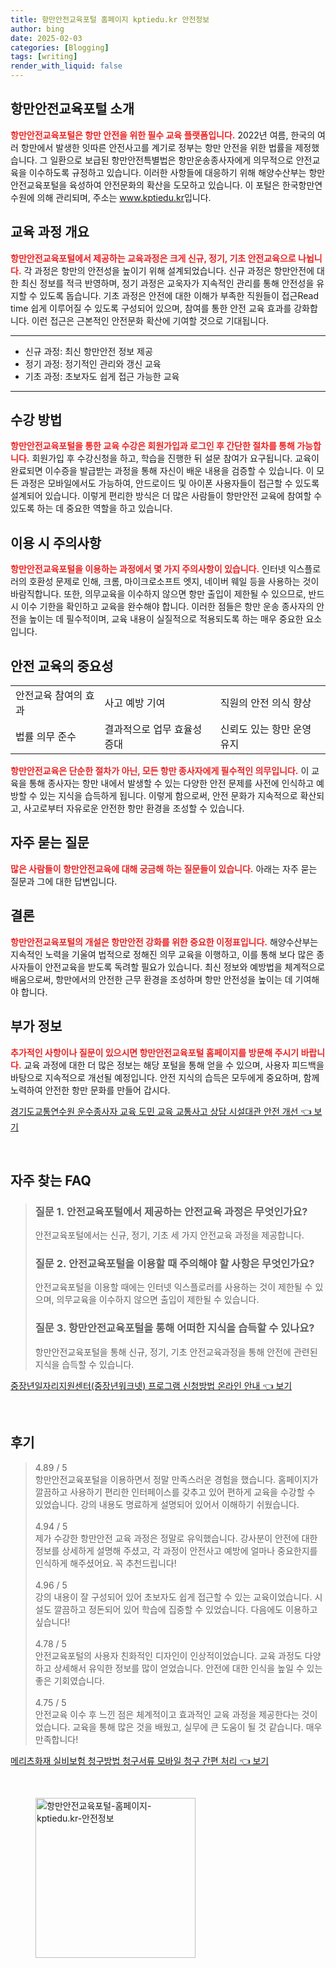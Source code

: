 ```yaml
---
title: 항만안전교육포털 홈페이지 kptiedu.kr 안전정보
author: bing
date: 2025-02-03
categories: [Blogging]
tags: [writing]
render_with_liquid: false
---
```



<h2 id='항만안전교육포털 소개'>항만안전교육포털 소개</h2>

<p><b><span style="color: #ee2323;">항만안전교육포털은 항만 안전을 위한 필수 교육 플랫폼입니다.</span></b> 2022년 여름, 한국의 여러 항만에서 발생한 잇따른 안전사고를 계기로 정부는 항만 안전을 위한 법률을 제정했습니다. 그 일환으로 보급된 항만안전특별법은 항만운송종사자에게 의무적으로 안전교육을 이수하도록 규정하고 있습니다. 이러한 사항들에 대응하기 위해 해양수산부는 항만안전교육포털을 육성하여 안전문화의 확산을 도모하고 있습니다. 이 포털은 한국항만연수원에 의해 관리되며, 주소는 <a href="https://www.kptiedu.kr">www.kptiedu.kr</a>입니다.</p>

<h2 id='교육 과정 개요'>교육 과정 개요</h2>

<p><b><span style="color: #ee2323;">항만안전교육포털에서 제공하는 교육과정은 크게 신규, 정기, 기초 안전교육으로 나뉩니다.</span></b> 각 과정은 항만의 안전성을 높이기 위해 설계되었습니다. 신규 과정은 항만안전에 대한 최신 정보를 적극 반영하며, 정기 과정은 교욱자가 지속적인 관리를 통해 안전성을 유지할 수 있도록 돕습니다. 기초 과정은 안전에 대한 이해가 부족한 직원들이 접근Read time 쉽게 이루어질 수 있도록 구성되어 있으며, 참여를 통한 안전 교육 효과를 강화합니다. 이런 접근은 근본적인 안전문화 확산에 기여할 것으로 기대됩니다.</p>

<hr />

<ul>
    <li>신규 과정: 최신 항만안전 정보 제공</li>
    <li>정기 과정: 정기적인 관리와 갱신 교육</li>
    <li>기초 과정: 초보자도 쉽게 접근 가능한 교육</li>
</ul>

<hr />

<h2 id='수강 방법'>수강 방법</h2>

<p><b><span style="color: #ee2323;">항만안전교육포털을 통한 교육 수강은 회원가입과 로그인 후 간단한 절차를 통해 가능합니다.</span></b> 회원가입 후 수강신청을 하고, 학습을 진행한 뒤 설문 참여가 요구됩니다. 교육이 완료되면 이수증을 발급받는 과정을 통해 자신이 배운 내용을 검증할 수 있습니다. 이 모든 과정은 모바일에서도 가능하여, 안드로이드 및 아이폰 사용자들이 접근할 수 있도록 설계되어 있습니다. 이렇게 편리한 방식은 더 많은 사람들이 항만안전 교육에 참여할 수 있도록 하는 데 중요한 역할을 하고 있습니다.</p>

<h2 id='이용 시 주의사항'>이용 시 주의사항</h2>

<p><b><span style="color: #ee2323;">항만안전교육포털을 이용하는 과정에서 몇 가지 주의사항이 있습니다.</span></b> 인터넷 익스플로러의 호환성 문제로 인해, 크롬, 마이크로소프트 엣지, 네이버 웨일 등을 사용하는 것이 바람직합니다. 또한, 의무교육을 이수하지 않으면 항만 출입이 제한될 수 있으므로, 반드시 이수 기한을 확인하고 교육을 완수해야 합니다. 이러한 점들은 항만 운송 종사자의 안전을 높이는 데 필수적이며, 교육 내용이 실질적으로 적용되도록 하는 매우 중요한 요소입니다.</p>

<h2 id='안전 교육의 중요성'>안전 교육의 중요성</h2>

<table>
    <tr>
        <td>안전교육 참여의 효과</td>
        <td>사고 예방 기여</td>
        <td>직원의 안전 의식 향상</td>
    </tr>
    <tr>
        <td>법률 의무 준수</td>
        <td>결과적으로 업무 효율성 증대</td>
        <td>신뢰도 있는 항만 운영 유지</td>
    </tr>
</table>

<p><b><span style="color: #ee2323;">항만안전교육은 단순한 절차가 아닌, 모든 항만 종사자에게 필수적인 의무입니다.</span></b> 이 교육을 통해 종사자는 항만 내에서 발생할 수 있는 다양한 안전 문제를 사전에 인식하고 예방할 수 있는 지식을 습득하게 됩니다. 이렇게 함으로써, 안전 문화가 지속적으로 확산되고, 사고로부터 자유로운 안전한 항만 환경을 조성할 수 있습니다.</p>

<h2 id='자주 묻는 질문'>자주 묻는 질문</h2>

<p><b><span style="color: #ee2323;">많은 사람들이 항만안전교육에 대해 궁금해 하는 질문들이 있습니다.</span></b> 아래는 자주 묻는 질문과 그에 대한 답변입니다.</p>

<h2 id='결론'>결론</h2>

<p><b><span style="color: #ee2323;">항만안전교육포털의 개설은 항만안전 강화를 위한 중요한 이정표입니다.</span></b> 해양수산부는 지속적인 노력을 기울여 법적으로 정해진 의무 교육을 이행하고, 이를 통해 보다 많은 종사자들이 안전교육을 받도록 독려할 필요가 있습니다. 최신 정보와 예방법을 체계적으로 배움으로써, 항만에서의 안전한 근무 환경을 조성하며 항만 안전성을 높이는 데 기여해야 합니다.</p>

<h2 id='부가 정보'>부가 정보</h2>

<p><b><span style="color: #ee2323;">추가적인 사항이나 질문이 있으시면 항만안전교육포털 홈페이지를 방문해 주시기 바랍니다.</span></b> 교육 과정에 대한 더 많은 정보는 해당 포털을 통해 얻을 수 있으며, 사용자 피드백을 바탕으로 지속적으로 개선될 예정입니다. 안전 지식의 습득은 모두에게 중요하며, 함께 노력하여 안전한 항만 문화를 만들어 갑시다.</p>


<p><a class="click-button" title="경기도교통연수원 운수종사자 교육 도민 교육 교통사고 상담 시설대관 안전 개선" href="https://greenforu.github.io/posts/%EA%B2%BD%EA%B8%B0%EB%8F%84%EA%B5%90%ED%86%B5%EC%97%B0%EC%88%98%EC%9B%90-%EC%9A%B4%EC%88%98%EC%A2%85%EC%82%AC%EC%9E%90-%EA%B5%90%EC%9C%A1-%EB%8F%84%EB%AF%BC-%EA%B5%90%EC%9C%A1-%EA%B5%90%ED%86%B5%EC%82%AC%EA%B3%A0-%EC%83%81%EB%8B%B4-%EC%8B%9C%EC%84%A4%EB%8C%80%EA%B4%80-%EC%95%88%EC%A0%84-%EA%B0%9C%EC%84%A0/" rel="dofollow">경기도교통연수원 운수종사자 교육 도민 교육 교통사고 상담 시설대관 안전 개선 👈 보기</a></p><br>
<h2 id='자주_찾는_FAQ'>자주 찾는 FAQ</h2>
<div itemscope="" itemtype="https://schema.org/FAQPage"> 
<blockquote> 
<div itemscope="" itemprop="mainEntity" itemtype="https://schema.org/Question"> 
<h3 itemprop="name">질문 1. 안전교육포털에서 제공하는 안전교육 과정은 무엇인가요?</h3> 
<div itemscope="" itemprop="acceptedAnswer" itemtype="https://schema.org/Answer"> 
<span itemprop="text"> 
<p>안전교육포털에서는 신규, 정기, 기초 세 가지 안전교육 과정을 제공합니다.</p> 
</span> 
</div> 
</div> 
<div itemscope="" itemprop="mainEntity" itemtype="https://schema.org/Question"> 
<h3 itemprop="name">질문 2. 안전교육포털을 이용할 때 주의해야 할 사항은 무엇인가요?</h3> 
<div itemscope="" itemprop="acceptedAnswer" itemtype="https://schema.org/Answer"> 
<span itemprop="text"> 
<p>안전교육포털을 이용할 때에는 인터넷 익스플로러를 사용하는 것이 제한될 수 있으며, 의무교육을 이수하지 않으면 출입이 제한될 수 있습니다.</p> 
</span> 
</div> 
</div> 
<div itemscope="" itemprop="mainEntity" itemtype="https://schema.org/Question"> 
<h3 itemprop="name">질문 3. 항만안전교육포털을 통해 어떠한 지식을 습득할 수 있나요?</h3> 
<div itemscope="" itemprop="acceptedAnswer" itemtype="https://schema.org/Answer"> 
<span itemprop="text"> 
<p>항만안전교육포털을 통해 신규, 정기, 기초 안전교육과정을 통해 안전에 관련된 지식을 습득할 수 있습니다.</p> 
</span> 
</div> 
</div> 
</blockquote> 
</div>
<p><a class="click-button" title="중장년일자리지원센터(중장년워크넷) 프로그램 신청방법 온라인 안내" href="https://greenforu.github.io/posts/%EC%A4%91%EC%9E%A5%EB%85%84%EC%9D%BC%EC%9E%90%EB%A6%AC%EC%A7%80%EC%9B%90%EC%84%BC%ED%84%B0(%EC%A4%91%EC%9E%A5%EB%85%84%EC%9B%8C%ED%81%AC%EB%84%B7)-%ED%94%84%EB%A1%9C%EA%B7%B8%EB%9E%A8-%EC%8B%A0%EC%B2%AD%EB%B0%A9%EB%B2%95-%EC%98%A8%EB%9D%BC%EC%9D%B8-%EC%95%88%EB%82%B4/" rel="dofollow">중장년일자리지원센터(중장년워크넷) 프로그램 신청방법 온라인 안내 👈 보기</a></p><br>
<h2 id='후기'>후기</h2>
<div itemscope itemtype="https://schema.org/Product">
  <blockquote>
  <div itemprop="review" itemscope itemtype="https://schema.org/Review">
      <div itemprop="reviewRating" itemscope itemtype="https://schema.org/Rating"> <span itemprop="ratingValue">4.89</span> / <span itemprop="bestRating">5</span> </div>
      <span itemprop="reviewBody">항만안전교육포털을 이용하면서 정말 만족스러운 경험을 했습니다. 홈페이지가 깔끔하고 사용하기 편리한 인터페이스를 갖추고 있어 편하게 교육을 수강할 수 있었습니다. 강의 내용도 명료하게 설명되어 있어서 이해하기 쉬웠습니다.</span>
  </div>
  <br>
  <div itemprop="review" itemscope itemtype="https://schema.org/Review">
      <div itemprop="reviewRating" itemscope itemtype="https://schema.org/Rating"> <span itemprop="ratingValue">4.94</span> / <span itemprop="bestRating">5</span> </div>
      <span itemprop="reviewBody">제가 수강한 항만안전 교육 과정은 정말로 유익했습니다. 강사분이 안전에 대한 정보를 상세하게 설명해 주셨고, 각 과정이 안전사고 예방에 얼마나 중요한지를 인식하게 해주셨어요. 꼭 추천드립니다!</span>
  </div>
  <br>
  <div itemprop="review" itemscope itemtype="https://schema.org/Review">
      <div itemprop="reviewRating" itemscope itemtype="https://schema.org/Rating"> <span itemprop="ratingValue">4.96</span> / <span itemprop="bestRating">5</span> </div>
      <span itemprop="reviewBody">강의 내용이 잘 구성되어 있어 초보자도 쉽게 접근할 수 있는 교육이었습니다. 시설도 깔끔하고 정돈되어 있어 학습에 집중할 수 있었습니다. 다음에도 이용하고 싶습니다!</span>
  </div>
  <br>
  <div itemprop="review" itemscope itemtype="https://schema.org/Review">
      <div itemprop="reviewRating" itemscope itemtype="https://schema.org/Rating"> <span itemprop="ratingValue">4.78</span> / <span itemprop="bestRating">5</span> </div>
      <span itemprop="reviewBody">안전교육포털의 사용자 친화적인 디자인이 인상적이었습니다. 교육 과정도 다양하고 상세해서 유익한 정보를 많이 얻었습니다. 안전에 대한 인식을 높일 수 있는 좋은 기회였습니다.</span>
  </div>
  <br>
  <div itemprop="review" itemscope itemtype="https://schema.org/Review">
      <div itemprop="reviewRating" itemscope itemtype="https://schema.org/Rating"> <span itemprop="ratingValue">4.75</span> / <span itemprop="bestRating">5</span> </div>
      <span itemprop="reviewBody">안전교육 이수 후 느낀 점은 체계적이고 효과적인 교육 과정을 제공한다는 것이었습니다. 교육을 통해 많은 것을 배웠고, 실무에 큰 도움이 될 것 같습니다. 매우 만족합니다!</span>
  </div>
  </blockquote>
</div>
<p><a class="click-button" title="메리츠화재 실비보험 청구방법 청구서류 모바일 청구 간편 처리" href="https://greenforu.github.io/posts/%EB%A9%94%EB%A6%AC%EC%B8%A0%ED%99%94%EC%9E%AC-%EC%8B%A4%EB%B9%84%EB%B3%B4%ED%97%98-%EC%B2%AD%EA%B5%AC%EB%B0%A9%EB%B2%95-%EC%B2%AD%EA%B5%AC%EC%84%9C%EB%A5%98-%EB%AA%A8%EB%B0%94%EC%9D%BC-%EC%B2%AD%EA%B5%AC-%EA%B0%84%ED%8E%B8-%EC%B2%98%EB%A6%AC/" rel="dofollow">메리츠화재 실비보험 청구방법 청구서류 모바일 청구 간편 처리 👈 보기</a></p><br>
<figure class="image"><img src="https://greenforu.github.io/assets/img/thumbnail/항만안전교육포털-홈페이지-kptiedu.kr-안전정보.webp" alt="항만안전교육포털-홈페이지-kptiedu.kr-안전정보" width="256" height="256"></figure>